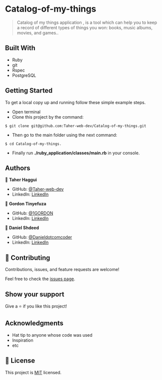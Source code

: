 # Catalog-of-my-things

> Catalog of my things application , is a tool which can help you to keep a record of different types of things you won: books, music albums, movies, and games.. 

## Built With
- Ruby
- git
- Rspec
- PostgreSQL

## Getting Started

To get a local copy up and running follow these simple example steps.
- Open terminal
- Clone this project by the command: 

```
$ git clone git@github.com:Taher-web-dev/Catalog-of-my-things.git
```

- Then go to the main folder using the next command:

```
$ cd Catalog-of-my-things.
```
- Finally run <b>./ruby_application/classes/main.rb</b> in your console.


## Authors

👤 **Taher Haggui**

- GitHub: [@Taher-web-dev](https://github.com/Taher-web-dev)
- LinkedIn: [LinkedIn](https://www.linkedin.com/in/taher-haggui/)

👤 **Gordon Tinyefuza**

- GitHub: [@1GORDON](https://github.com/1GORDON)
- LinkedIn: [LinkedIn](https://www.linkedin.com/in/tinyefuza-gordon/)

👤 **Daniel Shdeed**

- GitHub: [@Danieldotcomcoder](https://github.com/Danieldotcomcoder)
- LinkedIn: [LinkedIn]()

## 🤝 Contributing

Contributions, issues, and feature requests are welcome!

Feel free to check the [issues page](../../issues/).

## Show your support

Give a ⭐️ if you like this project!

## Acknowledgments

- Hat tip to anyone whose code was used
- Inspiration
- etc

## 📝 License

This project is [MIT](./MIT.md) licensed.